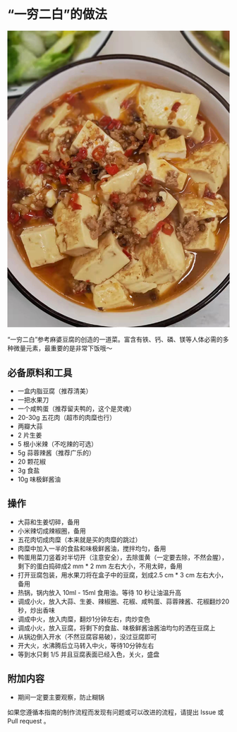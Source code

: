 # “一穷二白”的做法

![成品](./1.jpeg)

“一穷二白”参考麻婆豆腐的创造的一道菜。富含有铁、钙、磷、镁等人体必需的多种微量元素，最重要的是非常下饭哦～

## 必备原料和工具

- 一盒内脂豆腐（推荐清美）
- 一把水果刀
- 一个咸鸭蛋（推荐留夫鸭的，这个是灵魂）
- 20-30g 五花肉（超市的肉糜也行）
- 两瓣大蒜
- 2 片生姜
- 5 根小米辣（不吃辣的可选）
- 5g 蒜蓉辣酱（推荐广乐的）
- 20 颗花椒
- 3g 食盐
- 10g 味极鲜酱油

## 操作

- 大蒜和生姜切碎，备用
- 小米辣切成辣椒圈，备用
- 五花肉切成肉糜（本来就是买的肉糜的跳过）
- 肉糜中加入一半的食盐和味极鲜酱油，搅拌均匀，备用
- 鸭蛋用菜刀竖着对半切开（注意安全），去除蛋黄（一定要去除，不然会腥），剩下的蛋白捣碎成2 mm * 2 mm 左右大小，不用太碎，备用
- 打开豆腐包装，用水果刀将在盒子中的豆腐，划成2.5 cm * 3 cm 左右大小，备用
- 热锅，锅内放入 10ml - 15ml 食用油。等待 10 秒让油温升高
- 调成小火，放入大蒜、生姜、辣椒圈、花椒、咸鸭蛋、蒜蓉辣酱、花椒翻炒20秒，炒出香味
- 调成中火，放入肉糜，翻炒1分钟左右，肉炒变色
- 调成小火，放入豆腐，将剩下的食盐、味极鲜酱油酱油均匀的洒在豆腐上
- 从锅边倒入开水（不然豆腐容易破），没过豆腐即可
- 开大火，水沸腾后立马转入中火，等待10分钟左右
- 等到水只剩 1/5 并且豆腐表面已经入色，关火，盛盘

## 附加内容

- 期间一定要主要观察，防止糊锅

如果您遵循本指南的制作流程而发现有问题或可以改进的流程，请提出 Issue 或 Pull request 。
